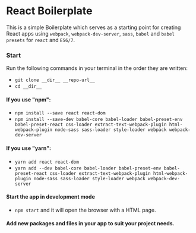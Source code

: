 # React Boilerplate

This is a simple Boilerplate which serves as a starting point for creating React apps using `webpack`, `webpack-dev-server`, `sass`, `babel` and `babel presets` for `react` and `ES6/7`.

### Start

Run the following commands in your terminal in the order they are written:
- `git clone __dir__ __repo-url__`
- `cd __dir__`
#### If you use "npm":
- `npm install --save react react-dom`
- `npm install --save-dev babel-core babel-loader babel-preset-env babel-preset-react css-loader extract-text-webpack-plugin html-webpack-plugin node-sass sass-loader style-loader webpack webpack-dev-server`
#### If you use "yarn":
- `yarn add react react-dom`
- `yarn add --dev babel-core babel-loader babel-preset-env babel-preset-react css-loader extract-text-webpack-plugin html-webpack-plugin node-sass sass-loader style-loader webpack webpack-dev-server`

#### Start the app in development mode
- `npm start` and it will open the browser with a HTML page.

#### Add new packages and files in your app to suit your project needs.

